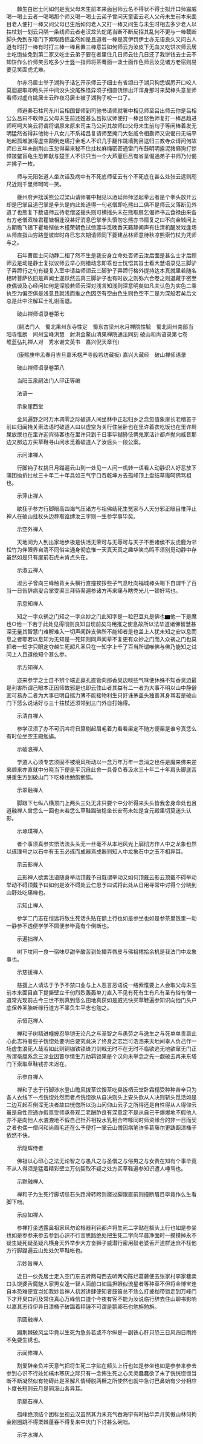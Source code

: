 <!-- { "loadSidebar": true } -->
　　棘生白居士问如何是我父母未生前本来面目师云名不得状不得士拟开口师震威喝一喝士云者一喝喝那个师又喝一喝士云弟子曾问天童密云老人父母未生前本来面目老人便打一棒又问父母已生后如何老人又打一棒又问生与未生时相去多少老人以拄杖划一划云只隔一条线师云者老汉龙头蛇尾当断不断反招其乱何不更与一棒截断脚头免到东塔门下索取路债虽然如是且道者一棒是赏伊罚伊士亦无语良久又问古人道有时打一棒有时打三棒一棒且置三棒意旨如何师云为汝皮下无血又吃饼次师云居士吃饱些免到第二家又吃士云弟子要在者里住几日师云住几日还了我饼钱去士云不知饼作么价师笑云吃多少士竖一指师将茶蓦面一泼士面作色师云汝见诸方老宿则易要见笑面虎尤难。

　　尔赤冯居士举子湖狗子话乞开示师云子细士有省颂曰子湖只狗恁锲厉开口咬人莫迴避取却两头并中间没头没尾殊怪异须子细直饶惊出汗浑身那时来契棒头意呈师看师对虚舟姚居士云昨夜冯居士被子湖狗子咬一口了。

　　师避秦石柱司东川吕相国督师到司驰书请师就署中相见师至吕出师云你是吕相公么吕曰不敢师云父母未生前还姓甚么吕拟议师便打一棒吕怒色师复打一棒吕趋进师呵呵大笑云将谓将谓原来原来司主马公问其故师曰父母未生前句子等闲棒着发无明猛然省得非他物十八女儿不系裙吕复请师至掩门大张威令相勘师又说偈曰无端平地起孤堆骇得虚空颠倒走痛打金毛人不识几乎翻作跳墙狗吕送归三教寺众请问何故师曰五年未剖荆山玉忽得渠来秘不住拄杖麻绳密密通雷门布鼓明明露泥猪癞狗打惊慞跛鳖盲龟生恐怖献与楚王人不识只当一个大芦菔后吕有省呈偈通弟子书师乃付偈并拂子一枚。

　　师与元阳张道人坐次话及病中有不死底师征云有个不死底在甚么处张云远则咫尺近则千里师呵呵一笑。

　　夔州府尹拙溪熊公过梁山请师署中相见以酒延师师竖起拳云者是个拳头放开云却是巴掌且道巴掌是拳头是向此处道得一句老僧即吃熊曰二俱不是师云又落断见外道了也熊复下数语师云待老僧竖摇头则可横摇头未在熊取扇乞偈师书云食禄由来各有方老僧双桂君瞿塘相逢没甚好消息巴掌拳头慎勿忘熊亦书扇复之曰不向金城问上方期瞻飞锡下瞿塘惭依木槿荣朝色试傍莲华觅晚香天籁静闻声有住清机醒发戏逢场从师直指山穷路登彼岸时舟已忘次期请师同下夔建丛林师意待秋凉熊索竹杖为凭师与之。

　　石年曹居士问动静二相了然不生是我安身立命处否师云汝后面是甚么士才后顾师云是动是静士复拟议师云举心则错动念即乖也士恍悟其旨士看大慧语录见三脚驴子弄蹄行之句有疑复入室中请益师颂云三脚驴子弄蹄行格外提持达本真就里若随名相转菩萨依旧是声闻士遂跃然云真三脚驴子也有时放之则弥六合卷之则退藏于密至夜偶谈及心经问如何是深般若师云深对浅言知浅则深意明矣如凡夫认色为实色二乘执空为偏空俱是浅意且就浅而推之色因空有空由色生则色空不二是为深般若矣后文总是此中注解耳士礼谢而退。

　　破山禅师语录卷第七

　　(嗣法门人　蜀北果州东寺性定　蜀东古梁州水月禅院性毓　蜀北阆州南部当阳寺惟朗　间州宝峰洪慧　射洪金鳌山清果禅院通法同刻
破山和尚语录第七卷　堆蓝弘礼禅人对　秀水谢文英书　嘉兴倪天章刊)

　　(康熙庚申孟春月吉旦嘉禾楞严寺般若坊藏板)
嘉兴大藏经　破山禅师语录


　　破山禅师语录卷第八

　　当阳玉泉嗣法门人印正等编

　　法语一

　　示象崖西堂

　　金风遍野之时万木凋零之际破道人间坐林中正起归乡之念忽值象崖长老稽首于前曰归闽掩关索法语时破道人曰以虚空为关行住坐卧也在里许着衣吃饭也在里许屙屎放尿也在里许迎宾待客也在里许只到千日事毕猢狲伎俩鬼家活计都卢抛向威音那边又那边方买草鞋寻山问水觅着破道人了汝后头一段公案。

　　示问津禅人

　　行脚衲子杖挑日月蹋遍云山到一处见一人问一机转一语看人动静识人好恶放下蒲团拗折拄杖三十年二十年具如王气宇口吞乾坤方去孤峰顶上盘结草庵呵佛骂祖也。

　　示萍止禅人

　　歇狂子参方行脚眼高四海气压诸方与祖佛结死生冤家与人天分邪正眼目惟萍止禅人在破山拄杖头边荐取谁缚汝三字则一生参学事毕矣。

　　示空外禅人

　　天地间为人到出家地步极是快活无荣可与无辱可与天子不臣诸侯不友虎鹿为邻松竹为伴眼界自清不同俗尘通身彻底惟一天真天真之趣华笑鸟鸣不须别觅动静中存虽然如是只有崖前石虎未肯点头在。

　　示淑云禅人

　　淑云子曾向三峰触背关头横行直撞挨拶些子气息吐向福城棒头喝下自谓千了百当一日告辞病叟合掌受渠三拜待渠遍参诸方再来痛与瞎秃光儿一顿好骂也。

　　示息知禅人

　　知之一字众祸之门知之一字众妙之门此知字是一粒巴豆丸是佛也▆他一下是魔也○他一下若于此处见得彻则良知自现前矣乌用推之使息故所以法华道诸佛智慧甚深无量其智慧门难解难入一切声闻辟支佛所不能知者是也盖上人犹未知之安以息而息之者耶若以息知为无知是一死知则同声闻辈不复更有众妙之门而入众祸之门也莫把者一知字只眼定夺越生死超凡圣只在一知字上千了百当所谓唯佛与佛乃能知之试问上人且道他知个甚么参。

　　示方知禅人

　　迩来参学之士自不辨个端正鼻孔直管向那香臭边啖些气味便休殊不知香臭边最是利害所谓己眼本正因师故邪是也即云住山者其益有二一者为大事不明以山中静僻宜可易办二者为大事已明自揣力薄不能接物利生只好诛茅盖头独善其身耳若是破山门下恁么说话好与三十拄杖还须领到三门外自打始得。

　　示清白禅人

　　参学汉须了办不可沉吟将日算剔起眉毛着力看看渠定不随方便渠是谁兮真恁么有时位坐空王殿勉旃。

　　示破浪禅人

　　学道人心须专志须固不被境风所动以一念万年万年一念消之也任是魔来佛来逆来顺来亦直就中分晓当下便是平沉自此舍一具骨负舂汲水三十年二十年肩头脚底苦胼重生方到破山门下吃棒也勉旃勉旃。

　　示翠融禅人

　　脚跟下七纵八横顶门上两头三处无非只要个中分析得来头头皆我舍身命处也且道融禅人曾恁么一回也未若恁么草鞋蹋破稳坐长安苟未如是含元殿里切莫迷头认影。

　　示琢璞禅人

　　者个事须真参实悟法法头头无一丝毫不从本地风光上廓彻方作人中之龙象也然以琢璞号之以石中有玉玉必琢而成器焉成器则知人中龙象石中之玉不相异耳。

　　示云影禅人

　　云影禅人欲索法语随身举动顶戴予曰既谓举动又如何顶戴云影云顶戴不碍举动举动不碍顶戴予曰如何是汝不碍处云伫思予曰试将此处从日用寻常中讨得个分晓到山野处吃痛棒也。

　　示知止禅人

　　参学二门志在恒远将敌生死话头贴在额上行也如是参坐也如是参茶里饭里一动一静参不透便学学不圆便参毕竟有个倒断也。

　　示遍拙禅人

　　树下坟间一食一宿味尽甜辛酸苦到处播弄唇皮与佛祖捃拾余机是我法门中龙象事也。

　　示慈援禅人

　　慈援上人请法于予予不禁口业与上人恶言恶语说一络索惟要上人会取父母未生前本来面目直下提撕壁立千仞烈烈轰轰单刀直入不见有死有生有凡有圣有俗有僧一道常光现前古今三世不别真到恁么田地真获如是威光快买草鞋遍参知识向他门头户底保养圣胎听缘行道方不辜负生平志也勉之。

　　示恒范禅人

　　禅和子树精进幢披忍辱铠无论凡之与圣智之与愚劳之与逸生之与死单单贵禀此心此志将者些子恍惚处要明白要究竟决了终身之志岂可浩浩来天地间辜人负己作一场虚生浪死人哉若如此则铜枷铁锁锋刀剑戟无时不在无时不临欲逃无地欲窜无门正所谓毫厘系念三涂业因瞥尔情生万劫羁锁果是个汉向未举念之先一觑破去再来东塔门下索取草鞋钱亦未迟在。

　　示参白禅人

　　禅和子志于行脚涉水登山瞻风拨草饮馊茶吃臭饭栖云堂卧霜榻受种种苦辛只为各人衣线下一点恍惚处然而者点恍惚欲从自决则头上安头欲从人决则斩头觅活如是二边互起互倒浑无决者故曰恍惚所以沩山问仰山云子之所得还是自性得从人得仰云虽是自性宗通亦假禀受师承吾观二老酬酢良有深意定不是从自己干爆爆地不假他人亦不是向他人水漉漉地不假自己针芥相投水乳相合啐啄同时师资缘合的非一日而契之者也偶一僧问和尚眉毛还在么予便打一掌云山僧因病笔许多葛藤尔更踌蹰漆桶子依然不快。

　　示隐辉侍者

　　佛祖以心印心之法无论智之与愚凡之与圣僧之与俗男之与女贵在知有个事毕竟不从人得须是猛着精彩壁立万仞契取不疑之处方买草鞋遍参知识遭人唾骂也。

　　示默融禅人

　　禅和子为生死行脚切忌石头路滑转盻则蹉过脚跟直前则撞断眉目毕竟作么生看脚下咄。

　　示应如禅人

　　参禅打坐透露鼻祖家风勿论根器利钝都卢将生死二字贴在额头上行也如是参坐也如是参参来参去参到心识不行言思路绝处把生死二字向早晨净面时一摸摸掉永不疑生疑死疑圣疑凡横身天外举步大方奋狮子威潜行密用鼓老婆舌开道群迷庶不枉他方行脚蹋遍云山处处欠草鞋帐也。

　　示妙旨禅人

　　近日一伙秃居士走入空门东去听两句西去听两句陈烂葛藤便去张家村李家巷卖口头饶婆舌魔魅人家男女逢一智人面前口如扁担眼似流星者等种草不但将金博宝连自本恐难便宜岂如我妙旨禅人初游讲肆便知者鼓笛总不恁么打披枷带锁走到万峰门下才开臭口问及常住真心万峰信口道个今夜有客不能为汝说临行辞去住山聊书影响以嘉其志待伊异日漆桶子破蹋着秤锤不可谓是鹅卵石也勉旃勉旃。

　　示圆融禅人

　　蹋荆棘破风尘毕竟以生死为急务若或不尔纵是一副铁心肝只恐三日风四日雨终不免要生锈也。

　　示闻修禅人

　　割爱辞亲负冲天意气把将生死二字贴在额头上行也如是参坐也如是参参来参去参到心识不行处如槁木寒灰之际只有一念怖生死之心灵灵蠢蠢欲了未了恍恍惚惚当断不断凝然似有物碍此是圣解凡情缚脱两橛之所使然也就中急讨巴鼻始有少分相应卜度长短则云月是同溪山各异耳。

　　示巅石禅人

　　孤峰绝顶结个团标坐视云汉虽然其力未充气吞海宇有时拈华弄月笑傲山林何拘金刚圈跳不得栗棘蓬吞不得复来中庆门下讨甚么碗咄。

　　示字水禅人

